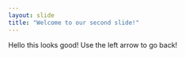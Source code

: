 ```yaml
---
layout: slide
title: "Welcome to our second slide!"
---
```

Hello this looks good!
Use the left arrow to go back!

